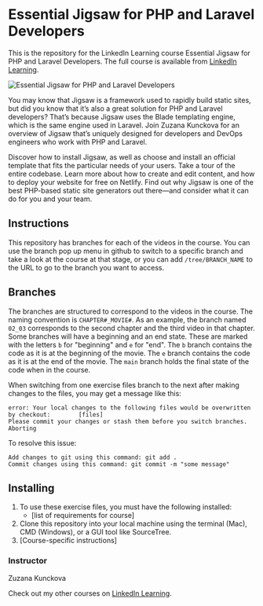 # Essential Jigsaw for PHP and Laravel Developers
This is the repository for the LinkedIn Learning course Essential Jigsaw for PHP and Laravel Developers. The full course is available from [LinkedIn Learning][lil-course-url].

![Essential Jigsaw for PHP and Laravel Developers][lil-thumbnail-url] 

You may know that Jigsaw is a framework used to rapidly build static sites, but did you know that it’s also a great solution for PHP and Laravel developers? That’s because Jigsaw uses the Blade templating engine, which is the same engine used in Laravel. Join Zuzana Kunckova for an overview of Jigsaw that’s uniquely designed for developers and DevOps engineers who work with PHP and Laravel.

Discover how to install Jigsaw, as well as choose and install an official template that fits the particular needs of your users. Take a tour of the entire codebase. Learn more about how to create and edit content, and how to deploy your website for free on Netlify. Find out why Jigsaw is one of the best PHP-based static site generators out there—and consider what it can do for you and your team.

## Instructions
This repository has branches for each of the videos in the course. You can use the branch pop up menu in github to switch to a specific branch and take a look at the course at that stage, or you can add `/tree/BRANCH_NAME` to the URL to go to the branch you want to access.

## Branches
The branches are structured to correspond to the videos in the course. The naming convention is `CHAPTER#_MOVIE#`. As an example, the branch named `02_03` corresponds to the second chapter and the third video in that chapter. 
Some branches will have a beginning and an end state. These are marked with the letters `b` for "beginning" and `e` for "end". The `b` branch contains the code as it is at the beginning of the movie. The `e` branch contains the code as it is at the end of the movie. The `main` branch holds the final state of the code when in the course.

When switching from one exercise files branch to the next after making changes to the files, you may get a message like this:

    error: Your local changes to the following files would be overwritten by checkout:        [files]
    Please commit your changes or stash them before you switch branches.
    Aborting

To resolve this issue:
	
    Add changes to git using this command: git add .
	Commit changes using this command: git commit -m "some message"

## Installing
1. To use these exercise files, you must have the following installed:
	- [list of requirements for course]
2. Clone this repository into your local machine using the terminal (Mac), CMD (Windows), or a GUI tool like SourceTree.
3. [Course-specific instructions]


### Instructor

Zuzana Kunckova 
                            


                            

Check out my other courses on [LinkedIn Learning](https://www.linkedin.com/learning/instructors/zuzana-kunckova).

[lil-course-url]: https://www.linkedin.com/learning/essential-jigsaw-for-php-and-laravel-developers
[lil-thumbnail-url]: https://cdn.lynda.com/course/3155793/3155793-1639597392715-16x9.jpg

